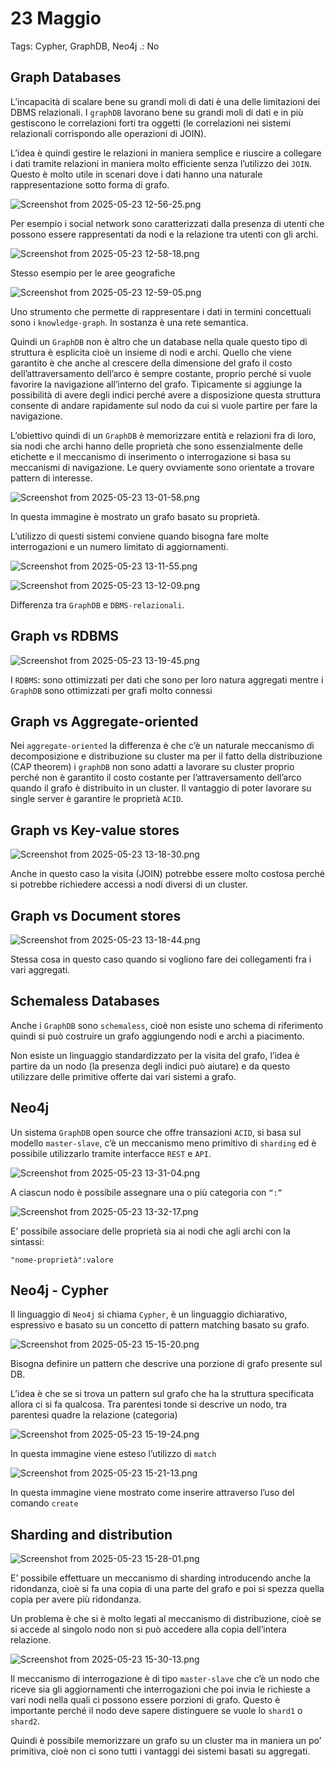 # 23 Maggio

Tags: Cypher, GraphDB, Neo4j
.: No

## Graph Databases

L’incapacità di scalare bene su grandi moli di dati è una delle limitazioni dei DBMS relazionali. I `graphDB` lavorano bene su grandi moli di dati e in più gestiscono le correlazioni forti tra oggetti (le correlazioni nei sistemi relazionali corrispondo alle operazioni di JOIN). 

L’idea è quindi gestire le relazioni in maniera semplice e riuscire a collegare i dati tramite relazioni in maniera molto efficiente senza l’utilizzo dei `JOIN`. Questo è molto utile in scenari dove i dati hanno una naturale rappresentazione sotto forma di grafo.

![Screenshot from 2025-05-23 12-56-25.png](Screenshot_from_2025-05-23_12-56-25.png)

Per esempio i social network sono caratterizzati dalla presenza di utenti che possono essere rappresentati da nodi e la relazione tra utenti con gli archi.

![Screenshot from 2025-05-23 12-58-18.png](Screenshot_from_2025-05-23_12-58-18.png)

Stesso esempio per le aree geografiche

![Screenshot from 2025-05-23 12-59-05.png](Screenshot_from_2025-05-23_12-59-05.png)

Uno strumento che permette di rappresentare i dati in termini concettuali sono i `knowledge-graph`. In sostanza è una rete semantica.

Quindi un `GraphDB` non è altro che un database nella quale questo tipo di struttura è esplicita cioè un insieme di nodi e archi. Quello che viene garantito è che anche al crescere della dimensione del grafo il costo dell’attraversamento dell’arco è sempre costante, proprio perché si vuole favorire la navigazione all’interno del grafo. Tipicamente si aggiunge la possibilità di avere degli indici perché avere a disposizione questa struttura consente di andare rapidamente sul nodo da cui si vuole partire per fare la navigazione.

L’obiettivo quindi di un `GraphDB` è memorizzare entità e relazioni fra di loro, sia nodi che archi hanno delle proprietà che sono essenzialmente delle etichette e il meccanismo di inserimento o interrogazione si basa su meccanismi di navigazione. Le query ovviamente sono orientate a trovare pattern di interesse.

![Screenshot from 2025-05-23 13-01-58.png](Screenshot_from_2025-05-23_13-01-58.png)

In questa immagine è mostrato un grafo basato su proprietà.

L’utilizzo di questi sistemi conviene quando bisogna fare molte interrogazioni e un numero limitato di aggiornamenti.

![Screenshot from 2025-05-23 13-11-55.png](Screenshot_from_2025-05-23_13-11-55.png)

![Screenshot from 2025-05-23 13-12-09.png](Screenshot_from_2025-05-23_13-12-09.png)

Differenza tra `GraphDB` e `DBMS-relazionali`.

## Graph vs RDBMS

![Screenshot from 2025-05-23 13-19-45.png](Screenshot_from_2025-05-23_13-19-45.png)

I `RDBMS`: sono ottimizzati per dati che sono per loro natura aggregati mentre i `GraphDB` sono ottimizzati per grafi molto connessi

## Graph vs Aggregate-oriented

Nei `aggregate-oriented` la differenza è che c’è un naturale meccanismo di decomposizione e distribuzione su cluster ma per il fatto della distribuzione (CAP theorem) i `graphDB` non sono adatti a lavorare su cluster proprio perché non è garantito il costo costante per l’attraversamento dell’arco quando il grafo è distribuito in un cluster. Il vantaggio di poter lavorare su single server è garantire le proprietà `ACID`.

## Graph vs Key-value stores

![Screenshot from 2025-05-23 13-18-30.png](Screenshot_from_2025-05-23_13-18-30.png)

Anche in questo caso la visita (JOIN) potrebbe essere molto costosa perché si potrebbe richiedere accessi a nodi diversi di un cluster.

## Graph vs Document stores

![Screenshot from 2025-05-23 13-18-44.png](Screenshot_from_2025-05-23_13-18-44.png)

Stessa cosa in questo caso quando si vogliono fare dei collegamenti fra i vari aggregati.

## Schemaless Databases

Anche i `GraphDB` sono `schemaless`, cioè non esiste uno schema di riferimento quindi si può costruire un grafo aggiungendo nodi e archi a piacimento.

Non esiste un linguaggio standardizzato per la visita del grafo, l’idea è partire da un nodo (la presenza degli indici può aiutare) e da questo utilizzare delle primitive offerte dai vari sistemi a grafo.

## Neo4j

Un sistema `GraphDB` open source che offre transazioni `ACID`, si basa sul modello `master-slave`, c’è un meccanismo meno primitivo di `sharding` ed è possibile utilizzarlo tramite interfacce `REST` e `API`.

![Screenshot from 2025-05-23 13-31-04.png](Screenshot_from_2025-05-23_13-31-04.png)

A ciascun nodo è possibile assegnare una o più categoria con `“:”`

![Screenshot from 2025-05-23 13-32-17.png](Screenshot_from_2025-05-23_13-32-17.png)

E’ possibile associare delle proprietà sia ai nodi che agli archi con la sintassi:

`"nome-proprietà":valore`

## Neo4j - Cypher

Il linguaggio di `Neo4j` si chiama `Cypher`, è un linguaggio dichiarativo, espressivo e basato su un concetto di pattern matching basato su grafo.

![Screenshot from 2025-05-23 15-15-20.png](Screenshot_from_2025-05-23_15-15-20.png)

Bisogna definire un pattern che descrive una porzione di grafo presente sul DB.

L’idea è che se si trova un pattern sul grafo che ha la struttura specificata allora ci si fa qualcosa. Tra parentesi tonde si descrive un nodo, tra parentesi quadre la relazione (categoria)

![Screenshot from 2025-05-23 15-19-24.png](Screenshot_from_2025-05-23_15-19-24.png)

In questa immagine viene esteso l’utilizzo di `match`

![Screenshot from 2025-05-23 15-21-13.png](Screenshot_from_2025-05-23_15-21-13.png)

In questa immagine viene mostrato come inserire attraverso l’uso del comando `create`

## Sharding and distribution

![Screenshot from 2025-05-23 15-28-01.png](Screenshot_from_2025-05-23_15-28-01.png)

E’ possibile effettuare un meccanismo di sharding introducendo anche la ridondanza, cioè si fa una copia di una parte del grafo e poi si spezza quella copia per avere più ridondanza.

Un problema è che si è molto legati al meccanismo di distribuzione, cioè se si accede al singolo nodo non si può accedere alla copia dell’intera relazione.

![Screenshot from 2025-05-23 15-30-13.png](Screenshot_from_2025-05-23_15-30-13.png)

Il meccanismo di interrogazione è di tipo `master-slave` che c’è un nodo che riceve sia gli aggiornamenti che interrogazioni che poi invia le richieste a vari nodi nella quali ci possono essere porzioni di grafo. Questo è importante perché il nodo deve sapere distinguere se vuole lo `shard1` o `shard2`.

Quindi è possibile memorizzare un grafo su un cluster ma in maniera un po’ primitiva, cioè non ci sono tutti i vantaggi dei sistemi basati su aggregati.